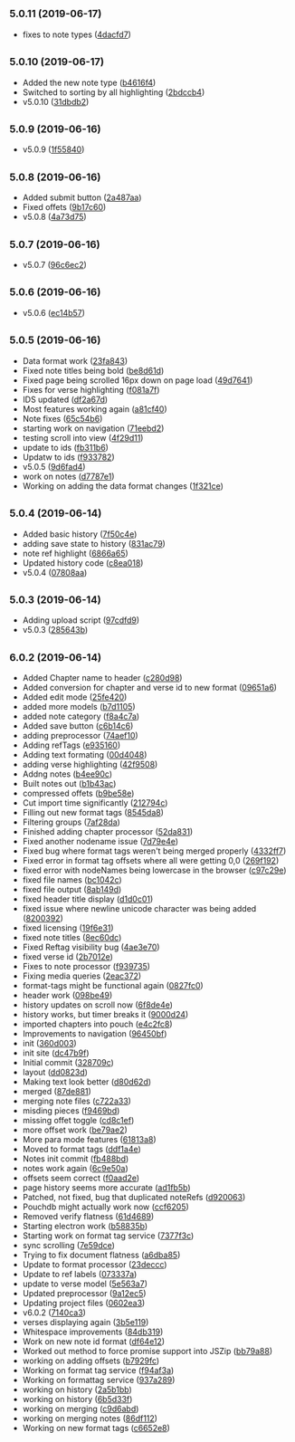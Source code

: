 ## <small>5.0.11 (2019-06-17)</small>

* fixes to note types ([4dacfd7](https://github.com/one-in-thine-hand/OneInThineHand.org/commit/4dacfd7))



## <small>5.0.10 (2019-06-17)</small>

* Added the new note type ([b4616f4](https://github.com/one-in-thine-hand/OneInThineHand.org/commit/b4616f4))
* Switched to sorting by all highlighting ([2bdccb4](https://github.com/one-in-thine-hand/OneInThineHand.org/commit/2bdccb4))
* v5.0.10 ([31dbdb2](https://github.com/one-in-thine-hand/OneInThineHand.org/commit/31dbdb2))



## <small>5.0.9 (2019-06-16)</small>

* v5.0.9 ([1f55840](https://github.com/one-in-thine-hand/OneInThineHand.org/commit/1f55840))



## <small>5.0.8 (2019-06-16)</small>

* Added submit button ([2a487aa](https://github.com/one-in-thine-hand/OneInThineHand.org/commit/2a487aa))
* Fixed offets ([9b17c60](https://github.com/one-in-thine-hand/OneInThineHand.org/commit/9b17c60))
* v5.0.8 ([4a73d75](https://github.com/one-in-thine-hand/OneInThineHand.org/commit/4a73d75))



## <small>5.0.7 (2019-06-16)</small>

* v5.0.7 ([96c6ec2](https://github.com/one-in-thine-hand/OneInThineHand.org/commit/96c6ec2))



## <small>5.0.6 (2019-06-16)</small>

* v5.0.6 ([ec14b57](https://github.com/one-in-thine-hand/OneInThineHand.org/commit/ec14b57))



## <small>5.0.5 (2019-06-16)</small>

* Data format work ([23fa843](https://github.com/one-in-thine-hand/OneInThineHand.org/commit/23fa843))
* Fixed note titles being bold ([be8d61d](https://github.com/one-in-thine-hand/OneInThineHand.org/commit/be8d61d))
* Fixed page being scrolled 16px down on page load ([49d7641](https://github.com/one-in-thine-hand/OneInThineHand.org/commit/49d7641))
* Fixes for verse highlighting ([f081a7f](https://github.com/one-in-thine-hand/OneInThineHand.org/commit/f081a7f))
* IDS updated ([df2a67d](https://github.com/one-in-thine-hand/OneInThineHand.org/commit/df2a67d))
* Most features working again ([a81cf40](https://github.com/one-in-thine-hand/OneInThineHand.org/commit/a81cf40))
* Note fixes ([65c54b6](https://github.com/one-in-thine-hand/OneInThineHand.org/commit/65c54b6))
* starting work on navigation ([71eebd2](https://github.com/one-in-thine-hand/OneInThineHand.org/commit/71eebd2))
* testing scroll into view ([4f29d11](https://github.com/one-in-thine-hand/OneInThineHand.org/commit/4f29d11))
* update to ids ([fb311b6](https://github.com/one-in-thine-hand/OneInThineHand.org/commit/fb311b6))
* Updatw to ids ([f933782](https://github.com/one-in-thine-hand/OneInThineHand.org/commit/f933782))
* v5.0.5 ([9d6fad4](https://github.com/one-in-thine-hand/OneInThineHand.org/commit/9d6fad4))
* work on notes ([d7787e1](https://github.com/one-in-thine-hand/OneInThineHand.org/commit/d7787e1))
* Working on adding the data format changes ([1f321ce](https://github.com/one-in-thine-hand/OneInThineHand.org/commit/1f321ce))



## <small>5.0.4 (2019-06-14)</small>

* Added basic history ([7f50c4e](https://github.com/one-in-thine-hand/OneInThineHand.org/commit/7f50c4e))
* adding save state to history ([831ac79](https://github.com/one-in-thine-hand/OneInThineHand.org/commit/831ac79))
* note ref highlight ([6866a65](https://github.com/one-in-thine-hand/OneInThineHand.org/commit/6866a65))
* Updated history code ([c8ea018](https://github.com/one-in-thine-hand/OneInThineHand.org/commit/c8ea018))
* v5.0.4 ([07808aa](https://github.com/one-in-thine-hand/OneInThineHand.org/commit/07808aa))



## <small>5.0.3 (2019-06-14)</small>

* Adding upload script ([97cdfd9](https://github.com/one-in-thine-hand/OneInThineHand.org/commit/97cdfd9))
* v5.0.3 ([285643b](https://github.com/one-in-thine-hand/OneInThineHand.org/commit/285643b))



## <small>6.0.2 (2019-06-14)</small>

* Added Chapter name to header ([c280d98](https://github.com/one-in-thine-hand/OneInThineHand.org/commit/c280d98))
* Added conversion for chapter and verse id to new format ([09651a6](https://github.com/one-in-thine-hand/OneInThineHand.org/commit/09651a6))
* Added edit mode ([25fe420](https://github.com/one-in-thine-hand/OneInThineHand.org/commit/25fe420))
* added more models ([b7d1105](https://github.com/one-in-thine-hand/OneInThineHand.org/commit/b7d1105))
* added note category ([f8a4c7a](https://github.com/one-in-thine-hand/OneInThineHand.org/commit/f8a4c7a))
* Added save button ([c6b14c6](https://github.com/one-in-thine-hand/OneInThineHand.org/commit/c6b14c6))
* adding preprocessor ([74aef10](https://github.com/one-in-thine-hand/OneInThineHand.org/commit/74aef10))
* Adding refTags ([e935160](https://github.com/one-in-thine-hand/OneInThineHand.org/commit/e935160))
* Adding text formating ([00d4048](https://github.com/one-in-thine-hand/OneInThineHand.org/commit/00d4048))
* adding verse highlighting ([42f9508](https://github.com/one-in-thine-hand/OneInThineHand.org/commit/42f9508))
* Addng notes ([b4ee90c](https://github.com/one-in-thine-hand/OneInThineHand.org/commit/b4ee90c))
* Built notes out ([b1b43ac](https://github.com/one-in-thine-hand/OneInThineHand.org/commit/b1b43ac))
* compressed offets ([b9be58e](https://github.com/one-in-thine-hand/OneInThineHand.org/commit/b9be58e))
* Cut import time significantly ([212794c](https://github.com/one-in-thine-hand/OneInThineHand.org/commit/212794c))
* Filling out new format tags ([8545da8](https://github.com/one-in-thine-hand/OneInThineHand.org/commit/8545da8))
* Filtering  groups ([7af28da](https://github.com/one-in-thine-hand/OneInThineHand.org/commit/7af28da))
* Finished adding chapter processor ([52da831](https://github.com/one-in-thine-hand/OneInThineHand.org/commit/52da831))
* Fixed another nodename issue ([7d79e4e](https://github.com/one-in-thine-hand/OneInThineHand.org/commit/7d79e4e))
* Fixed bug where format tags weren't being merged properly ([4332ff7](https://github.com/one-in-thine-hand/OneInThineHand.org/commit/4332ff7))
* Fixed error in format tag offsets where all were getting 0,0 ([269f192](https://github.com/one-in-thine-hand/OneInThineHand.org/commit/269f192))
* fixed error with nodeNames being lowercase in the browser ([c97c29e](https://github.com/one-in-thine-hand/OneInThineHand.org/commit/c97c29e))
* fixed file names ([bc1042c](https://github.com/one-in-thine-hand/OneInThineHand.org/commit/bc1042c))
* fixed file output ([8ab149d](https://github.com/one-in-thine-hand/OneInThineHand.org/commit/8ab149d))
* fixed header title display ([d1d0c01](https://github.com/one-in-thine-hand/OneInThineHand.org/commit/d1d0c01))
* fixed issue where newline unicode character was being added ([8200392](https://github.com/one-in-thine-hand/OneInThineHand.org/commit/8200392))
* fixed licensing ([19f6e31](https://github.com/one-in-thine-hand/OneInThineHand.org/commit/19f6e31))
* fixed note titles ([8ec60dc](https://github.com/one-in-thine-hand/OneInThineHand.org/commit/8ec60dc))
* Fixed Reftag visibility bug ([4ae3e70](https://github.com/one-in-thine-hand/OneInThineHand.org/commit/4ae3e70))
* fixed verse id ([2b7012e](https://github.com/one-in-thine-hand/OneInThineHand.org/commit/2b7012e))
* Fixes to note processor ([f939735](https://github.com/one-in-thine-hand/OneInThineHand.org/commit/f939735))
* Fixing media queries ([2eac372](https://github.com/one-in-thine-hand/OneInThineHand.org/commit/2eac372))
* format-tags might be functional again ([0827fc0](https://github.com/one-in-thine-hand/OneInThineHand.org/commit/0827fc0))
* header work ([098be49](https://github.com/one-in-thine-hand/OneInThineHand.org/commit/098be49))
* history updates on scroll now ([6f8de4e](https://github.com/one-in-thine-hand/OneInThineHand.org/commit/6f8de4e))
* history works, but timer breaks it ([9000d24](https://github.com/one-in-thine-hand/OneInThineHand.org/commit/9000d24))
* imported chapters into pouch ([e4c2fc8](https://github.com/one-in-thine-hand/OneInThineHand.org/commit/e4c2fc8))
* Improvements to navigation ([96450bf](https://github.com/one-in-thine-hand/OneInThineHand.org/commit/96450bf))
* init ([360d003](https://github.com/one-in-thine-hand/OneInThineHand.org/commit/360d003))
* init site ([dc47b9f](https://github.com/one-in-thine-hand/OneInThineHand.org/commit/dc47b9f))
* Initial commit ([328709c](https://github.com/one-in-thine-hand/OneInThineHand.org/commit/328709c))
* layout ([dd0823d](https://github.com/one-in-thine-hand/OneInThineHand.org/commit/dd0823d))
* Making text look better ([d80d62d](https://github.com/one-in-thine-hand/OneInThineHand.org/commit/d80d62d))
* merged ([87de881](https://github.com/one-in-thine-hand/OneInThineHand.org/commit/87de881))
* merging note files ([c722a33](https://github.com/one-in-thine-hand/OneInThineHand.org/commit/c722a33))
* misding pieces ([f9469bd](https://github.com/one-in-thine-hand/OneInThineHand.org/commit/f9469bd))
* missing offet toggle ([cd8c1ef](https://github.com/one-in-thine-hand/OneInThineHand.org/commit/cd8c1ef))
* more offset work ([be79ae2](https://github.com/one-in-thine-hand/OneInThineHand.org/commit/be79ae2))
* More para mode features ([61813a8](https://github.com/one-in-thine-hand/OneInThineHand.org/commit/61813a8))
* Moved to format tags ([ddf1a4e](https://github.com/one-in-thine-hand/OneInThineHand.org/commit/ddf1a4e))
* Notes init commit ([fb488bd](https://github.com/one-in-thine-hand/OneInThineHand.org/commit/fb488bd))
* notes work again ([6c9e50a](https://github.com/one-in-thine-hand/OneInThineHand.org/commit/6c9e50a))
* offsets seem correct ([f0aad2e](https://github.com/one-in-thine-hand/OneInThineHand.org/commit/f0aad2e))
* page history seems more accurate ([ad1fb5b](https://github.com/one-in-thine-hand/OneInThineHand.org/commit/ad1fb5b))
* Patched, not fixed, bug that duplicated noteRefs ([d920063](https://github.com/one-in-thine-hand/OneInThineHand.org/commit/d920063))
* Pouchdb might actually work now ([ccf6205](https://github.com/one-in-thine-hand/OneInThineHand.org/commit/ccf6205))
* Removed verify flatness ([61d4689](https://github.com/one-in-thine-hand/OneInThineHand.org/commit/61d4689))
* Starting electron work ([b58835b](https://github.com/one-in-thine-hand/OneInThineHand.org/commit/b58835b))
* Starting work on format tag service ([7377f3c](https://github.com/one-in-thine-hand/OneInThineHand.org/commit/7377f3c))
* sync scrolling ([7e59dce](https://github.com/one-in-thine-hand/OneInThineHand.org/commit/7e59dce))
* Trying to fix document flatness ([a6dba85](https://github.com/one-in-thine-hand/OneInThineHand.org/commit/a6dba85))
* Update to format processor ([23deccc](https://github.com/one-in-thine-hand/OneInThineHand.org/commit/23deccc))
* Update to ref labels ([073337a](https://github.com/one-in-thine-hand/OneInThineHand.org/commit/073337a))
* update to verse model ([5e563a7](https://github.com/one-in-thine-hand/OneInThineHand.org/commit/5e563a7))
* Updated preprocessor ([9a12ec5](https://github.com/one-in-thine-hand/OneInThineHand.org/commit/9a12ec5))
* Updating project files ([0602ea3](https://github.com/one-in-thine-hand/OneInThineHand.org/commit/0602ea3))
* v6.0.2 ([7140ca3](https://github.com/one-in-thine-hand/OneInThineHand.org/commit/7140ca3))
* verses displaying again ([3b5e119](https://github.com/one-in-thine-hand/OneInThineHand.org/commit/3b5e119))
* Whitespace improvements ([84db319](https://github.com/one-in-thine-hand/OneInThineHand.org/commit/84db319))
* Work on new note id format ([df64e12](https://github.com/one-in-thine-hand/OneInThineHand.org/commit/df64e12))
* Worked out method to force promise support into JSZip ([bb79a88](https://github.com/one-in-thine-hand/OneInThineHand.org/commit/bb79a88))
* working on adding offsets ([b7929fc](https://github.com/one-in-thine-hand/OneInThineHand.org/commit/b7929fc))
* Working on format tag service ([f94af3a](https://github.com/one-in-thine-hand/OneInThineHand.org/commit/f94af3a))
* Working on formattag service ([937a289](https://github.com/one-in-thine-hand/OneInThineHand.org/commit/937a289))
* working on history ([2a5b1bb](https://github.com/one-in-thine-hand/OneInThineHand.org/commit/2a5b1bb))
* working on history ([6b5d33f](https://github.com/one-in-thine-hand/OneInThineHand.org/commit/6b5d33f))
* working on merging ([c9d6abd](https://github.com/one-in-thine-hand/OneInThineHand.org/commit/c9d6abd))
* working on merging notes ([86df112](https://github.com/one-in-thine-hand/OneInThineHand.org/commit/86df112))
* Working on new format tags ([c6652e8](https://github.com/one-in-thine-hand/OneInThineHand.org/commit/c6652e8))




